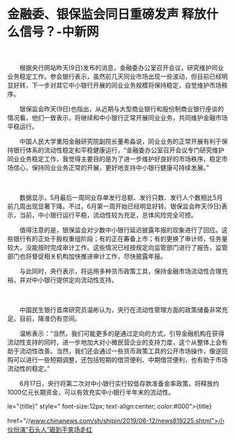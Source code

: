 # 金融委、银保监会同日重磅发声 释放什么信号？-中新网

　　

　　根据央行网站昨天(9日)发布的消息，金融委办公室召开会议，研究维护同业业务稳定工作。参会银行表示，虽然前几天同业市场出现一些波动，但目前已经明显好转，下一步对其它中小银行开展的同业业务规模将保持稳定，自觉维护市场秩序。

　　银保监会昨天(9日)也指出，从近期与大型商业银行和股份制商业银行座谈的情况看，他们一致表示，将继续和中小银行正常开展同业业务，共同维护金融市场平稳运行。

　　中国人民大学重阳金融研究院副院长董希淼说，同业业务的正常开展有利于保持银行体系的流动性稳定和平稳健康运行，“金融委办公室召开会议专门研究维护同业业务稳定工作，我觉得主要目的是为了进一步维护好良好的市场秩序，稳定市场信心，保持同业业务正常的开展，更好地支持中小银行健康可持续发展。”

　　

　　数据显示，5月最后一周同业存单发行总额、发行只数、发行人个数相比5月前几周出现显著下降。不过，6月第一周开始已经明显好转。银保监会昨天(9日)表示，当前，中小银行运行平稳，流动性较为充足，总体风险完全可控。

　　值得注意的是，银保监会对少数中小银行延迟披露年报的现象进行了回应。这些银行有的正处于股权重组阶段；有的正在筹备上市；有的更换了审计师，任务量较大，没能按时完成审计工作。这些情况已经按规定向监管部门进行了报告，监管部门也将督促相关机构加快推进审计工作，尽快披露年报。

　　与此同时，央行表示，将运用多种货币政策工具，保持金融市场流动性合理充裕，并对中小银行提供定向流动性支持。

　　

　　中国民生银行首席研究员温彬认为，央行在流动性管理方面的政策储备非常充足。目前，降准仍有空间。

　　温彬表示：“当然，我们可能更多的是通过定向的方式，引导金融机构在获得流动性支持的同时，进一步地加大对小微民营企业的支持力度，这个从整体上会有助于流动性改善。当然，我们还会通过一些货币政策工具的公开市场操作，像逆回购可以进行一些短期调整，还包括短期的借贷便利、中期借贷便利，也有助于市场流动性的稳定。”

　　6月17日，央行将第二次对中小银行实行较低存款准备金率政策，将释放约1000亿元长期资金，可以有效充实中小银行半年末的流动性。

le="{title}" style=" font-size:12px; text-align:center; color:#000">{title}

href="//www.chinanews.com/sh/shipin/2019/06-12/news819225.shtml">小伙扮演“石头人”砸到手笑场走红

